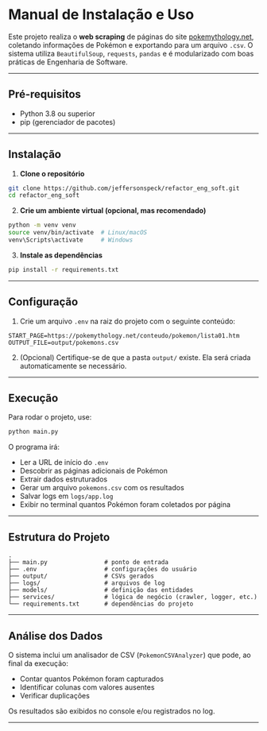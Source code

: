 # Manual de Instalação e Uso

Este projeto realiza o **web scraping** de páginas do site [pokemythology.net](https://pokemythology.net), coletando informações de Pokémon e exportando para um arquivo `.csv`. O sistema utiliza `BeautifulSoup`, `requests`, `pandas` e é modularizado com boas práticas de Engenharia de Software.

---

## Pré-requisitos

- Python 3.8 ou superior
- pip (gerenciador de pacotes)

---

## Instalação

1. **Clone o repositório**

```bash
git clone https://github.com/jeffersonspeck/refactor_eng_soft.git
cd refactor_eng_soft
````

2. **Crie um ambiente virtual (opcional, mas recomendado)**

```bash
python -m venv venv
source venv/bin/activate  # Linux/macOS
venv\Scripts\activate     # Windows
```

3. **Instale as dependências**

```bash
pip install -r requirements.txt
```

---

## Configuração

1. Crie um arquivo `.env` na raiz do projeto com o seguinte conteúdo:

```env
START_PAGE=https://pokemythology.net/conteudo/pokemon/lista01.htm
OUTPUT_FILE=output/pokemons.csv
```

2. (Opcional) Certifique-se de que a pasta `output/` existe. Ela será criada automaticamente se necessário.

---

## Execução

Para rodar o projeto, use:

```bash
python main.py
```

O programa irá:

* Ler a URL de início do `.env`
* Descobrir as páginas adicionais de Pokémon
* Extrair dados estruturados
* Gerar um arquivo `pokemons.csv` com os resultados
* Salvar logs em `logs/app.log`
* Exibir no terminal quantos Pokémon foram coletados por página

---

## Estrutura do Projeto

```text
.
├── main.py                # ponto de entrada
├── .env                   # configurações do usuário
├── output/                # CSVs gerados
├── logs/                  # arquivos de log
├── models/                # definição das entidades
├── services/              # lógica de negócio (crawler, logger, etc.)
└── requirements.txt       # dependências do projeto
```

---

## Análise dos Dados

O sistema inclui um analisador de CSV (`PokemonCSVAnalyzer`) que pode, ao final da execução:

* Contar quantos Pokémon foram capturados
* Identificar colunas com valores ausentes
* Verificar duplicações

Os resultados são exibidos no console e/ou registrados no log.

---
